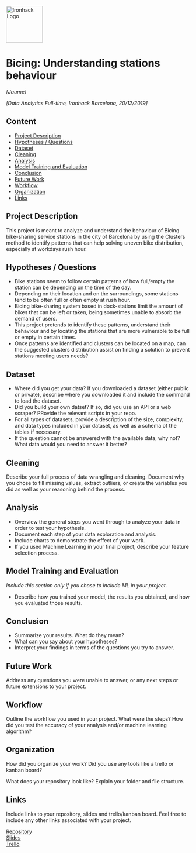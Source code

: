 <img src="https://bit.ly/2VnXWr2" alt="Ironhack Logo" width="100"/>

# Bicing: Understanding stations behaviour
*[Jaume]*

*[Data Analytics Full-time, Ironhack Barcelona, 20/12/2019]*

## Content
- [Project Description](#project-description)
- [Hypotheses / Questions](#hypotheses-questions)
- [Dataset](#dataset)
- [Cleaning](#cleaning)
- [Analysis](#analysis)
- [Model Training and Evaluation](#model-training-and-evaluation)
- [Conclusion](#conclusion)
- [Future Work](#future-work)
- [Workflow](#workflow)
- [Organization](#organization)
- [Links](#links)

## Project Description
This project is meant to analyze and understand the behaviour of Bicing bike-sharing service stations in the city of Barcelona by using the Clusters method to identify patterns that can help solving uneven bike distribution, especially at workdays rush hour.

## Hypotheses / Questions
* Bike stations seem to follow certain patterns of how full/empty the station can be depending on the time of the day.
* Depending on their location and on the surroundings, some stations tend to be often full or often empty at rush hour.
* Bicing bike-sharing system based in dock-stations limit the amount of bikes that can be left or taken, being sometimes unable to absorb the demand of users.
* This project pretends to identify these patterns, understand their behaviour and by locating the stations that are more vulnerable to be full or empty in certain times.
* Once patterns are identified and clusters can be located on a map, can the suggested clusters distribution assist on finding a solution to prevent stations meeting users needs?


## Dataset
* Where did you get your data? If you downloaded a dataset (either public or private), describe where you downloaded it and include the command to load the dataset.
* Did you build your own datset? If so, did you use an API or a web scraper? PRovide the relevant scripts in your repo.
* For all types of datasets, provide a description of the size, complexity, and data types included in your dataset, as well as a schema of the tables if necessary.
* If the question cannot be answered with the available data, why not? What data would you need to answer it better?

## Cleaning
Describe your full process of data wrangling and cleaning. Document why you chose to fill missing values, extract outliers, or create the variables you did as well as your reasoning behind the process.

## Analysis
* Overview the general steps you went through to analyze your data in order to test your hypothesis.
* Document each step of your data exploration and analysis.
* Include charts to demonstrate the effect of your work.
* If you used Machine Learning in your final project, describe your feature selection process.

## Model Training and Evaluation
*Include this section only if you chose to include ML in your project.*
* Describe how you trained your model, the results you obtained, and how you evaluated those results.

## Conclusion
* Summarize your results. What do they mean?
* What can you say about your hypotheses?
* Interpret your findings in terms of the questions you try to answer.

## Future Work
Address any questions you were unable to answer, or any next steps or future extensions to your project.

## Workflow
Outline the workflow you used in your project. What were the steps?
How did you test the accuracy of your analysis and/or machine learning algorithm?

## Organization
How did you organize your work? Did you use any tools like a trello or kanban board?

What does your repository look like? Explain your folder and file structure.

## Links
Include links to your repository, slides and trello/kanban board. Feel free to include any other links associated with your project.


[Repository](https://github.com/)  
[Slides](https://slides.com/)  
[Trello](https://trello.com/en)  
